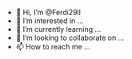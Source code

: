 - 👋 Hi, I’m @Ferdi29ll
- 👀 I’m interested in ...
- 🌱 I’m currently learning ...
- 💞️ I’m looking to collaborate on ...
- 📫 How to reach me ...

<!---
Ferdi29ll/Ferdi29ll is a ✨ special ✨ repository because its `README.md` (this file) appears on your GitHub profile.
You can click the Preview link to take a look at your changes.
--->
